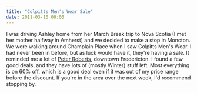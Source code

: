 ```yaml
---
title: "Colpitts Men's Wear Sale"
date: 2011-03-10 00:00
---
```


<import><p>I was driving Ashley home from her March Break trip to Nova Scotia (I met her mother halfway in Amherst) and we decided to make a stop in Moncton. We were walking around Champlain Place when I saw Colpitts Men's Wear. I had never been in before, but as luck would have it, they're having a sale.
It reminded me a lot of <a href="http://www.peterrobertsformen.com/index.html" target="_blank">Peter Roberts</a>, downtown Fredericton. I found a few good deals, and they have lots of (mostly Winter) stuff left. Most everything is on 60% off, which is a good deal even if it was out of my price range before the discount. If you're in the area over the next week, I'd recommend stopping by.</p></import>

<!-- more -->

